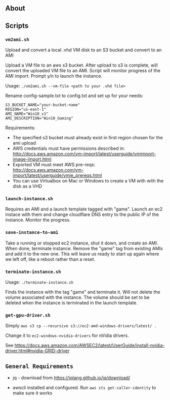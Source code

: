 
## About



## Scripts

### `vm2ami.sh`
Upload and convert a local .vhd VM disk to an S3 bucket and convert to an AMI

Upload a VM file to an aws s3 bucket.  After upload to s3 is complete, will convert the uploaded VM file to an AMI. Script will monitor progress of the AMI import.  Prompt y/n to launch the instance.

Usage:
`./vm2ami.sh --vm-file <path to your .vhd file>`

Rename config-sample.txt to config.txt and set up for your needs:
```
S3_BUCKET_NAME="your-bucket-name"
REGION="us-east-1"
AMI_NAME="Win10_v1"
AMI_DESCRIPTION="Win10_Gaming"
```


Requirements:
- The specified s3 bucket must already exist in first region chosen for the ami upload
- AWS credentials must have permissions described in: http://docs.aws.amazon.com/vm-import/latest/userguide/vmimport-image-import.html
- Exported VM must meet AWS pre-reqs: http://docs.aws.amazon.com/vm-import/latest/userguide/vmie_prereqs.html
- You can use Virtualbox on Mac or Windows to create a VM with with the disk as a VHD

### ```launch-instance.sh```

Requires an AMI and a launch template tagged with "game".  Launch an ec2 instace with them and change cloudflare DNS entry to the public IP of the instance.  Monitor the progress.

### ```save-instance-to-ami```

Take a running or stopped ec2 instance, shut it down, and create an AMI.  When done, terminate instance.  Remove the "game" tag from existing AMIs and add it to the new one. This will leave us ready to start up again where we left off, like a reboot rather than a reset.

### ```terminate-instance.sh```

Usage:  ```./terminate-instance.sh```

Finds the instance with the tag "game" and terminate it.  Will not delete the volume associated with the instance.  The volume should be set to be deleted when the instance is terminated in the launch template.

### ```get-gpu-driver.sh```

Simply `aws s3 cp --recursive s3://ec2-amd-windows-drivers/latest/ .`

Change it to `ec2-windows-nvidia-drivers` for nVidia drivers.

See https://docs.aws.amazon.com/AWSEC2/latest/UserGuide/install-nvidia-driver.html#nvidia-GRID-driver

## ```General Requirements```

- jq - download from https://jqlang.github.io/jq/download/

- awscli installed and configured.  Run `aws sts get-caller-identity` to make sure it works
